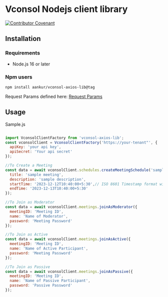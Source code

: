 # Vconsol Nodejs client library

[![Contributor Covenant](https://img.shields.io/badge/Contributor%20Covenant-2.1-4baaaa.svg)](CODE_OF_CONDUCT.md)

## Installation

### Requirements

- Node.js 16 or later

### Npm users

```
npm install aankur/vconsol-axios-lib@tag
```

Request Params defined here: [Request Params](https://github.com/aankur/vconsol-java-client/tree/master/src/main/java/com/techgentsia/param)

## Usage

Sample.js


```javascript

import VconsolClientFactory from 'vconsol-axios-lib';
const vconsolClient = VconsolClientFactory('https://your-tenant"', {
  apiKey: 'your api key',
  apiSecret: 'Your api secret'
});

//To Create a Meeting
const data = await vconsolClient.schedules.createMeetingSchedule('sample@example.com', {
  title: 'sample meeting',
  description: 'sample description',
  startTime: '2023-12-12T10:40:00+5:30',// ISO 8601 Timestamp format without seconds
  endTime: '2023-12-13T10:40:00+5:30'
});

//To Join as Moderator
const data = await vconsolClient.meetings.joinAsModerator({
  meetingID: 'Meeting ID',
  name: 'Name of Moderator',
  password: 'Meeting Password'
});

//To Join as Active
const data = await vconsolClient.meetings.joinAsActive({
  meetingID: 'Meeting ID',
  name: 'Name of Active Participant',
  password: 'Meeting Password'
});

//To Join as Passive
const data = await vconsolClient.meetings.joinAsPassive({
  meetingID: 'Meeting ID',
  name: 'Name of Passive Participant',
  password: 'Passive Password'
});

```
